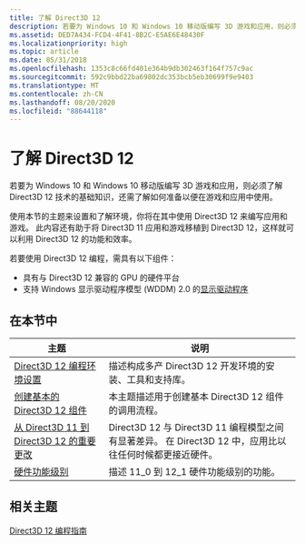 ```yaml
---
title: 了解 Direct3D 12
description: 若要为 Windows 10 和 Windows 10 移动版编写 3D 游戏和应用，则必须了解 Direct3D 12 技术的基础知识，还需了解如何准备以便在游戏和应用中使用。
ms.assetid: DED7A434-FCD4-4F41-8B2C-E5AE6E48430F
ms.localizationpriority: high
ms.topic: article
ms.date: 05/31/2018
ms.openlocfilehash: 1353c8c66fd401e364b9db302463f164f757c9ac
ms.sourcegitcommit: 592c9bbd22ba69802dc353bcb5eb30699f9e9403
ms.translationtype: MT
ms.contentlocale: zh-CN
ms.lasthandoff: 08/20/2020
ms.locfileid: "88644118"
---
```

# <a name="understanding-direct3d-12"></a>了解 Direct3D 12

若要为 Windows 10 和 Windows 10 移动版编写 3D 游戏和应用，则必须了解 Direct3D 12 技术的基础知识，还需了解如何准备以便在游戏和应用中使用。

使用本节的主题来设置和了解环境，你将在其中使用 Direct3D 12 来编写应用和游戏。 此内容还有助于将 Direct3D 11 应用和游戏移植到 Direct3D 12，这样就可以利用 Direct3D 12 的功能和效率。

若要使用 Direct3D 12 编程，需具有以下组件：

-   具有与 Direct3D 12 兼容的 GPU 的硬件平台
-   支持 Windows 显示驱动程序模型 (WDDM) 2.0 的[显示驱动程序](/previous-versions//ff569172(v=vs.85))

## <a name="in-this-section"></a>在本节中



| 主题                                                                                                               | 说明                                                                                                                                                       |
|---------------------------------------------------------------------------------------------------------------------|-------------------------------------------------------------------------------------------------------------------------------------------------------------------|
| [Direct3D 12 编程环境设置](directx-12-programming-environment-set-up.md)<br/>               | 描述构成多产 Direct3D 12 开发环境的安装、工具和支持库。 <br/>                              |
| [创建基本的 Direct3D 12 组件](creating-a-basic-direct3d-12-component.md)<br/>                     | 本主题描述用于创建基本 Direct3D 12 组件的调用流程。<br/>                                                                            |
| [从 Direct3D 11 到 Direct3D 12 的重要更改](important-changes-from-directx-11-to-directx-12.md)<br/> | Direct3D 12 与 Direct3D 11 编程模型之间有显著差异。 在 Direct3D 12 中，应用比以往任何时候都更接近硬件。 <br/> |
| [硬件功能级别](hardware-feature-levels.md)<br/>                                                   | 描述 11\_0 到 12\_1 硬件功能级别的功能。<br/>                                                                        |



 

## <a name="related-topics"></a>相关主题

<dl> <dt>

[Direct3D 12 编程指南](directx-12-programming-guide.md)
</dt> </dl>

 

